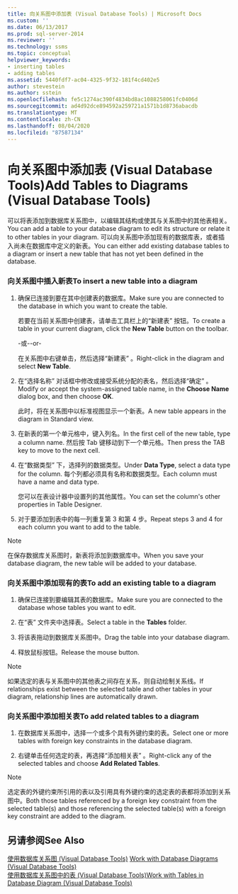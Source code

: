 ```yaml
---
title: 向关系图中添加表 (Visual Database Tools) | Microsoft Docs
ms.custom: ''
ms.date: 06/13/2017
ms.prod: sql-server-2014
ms.reviewer: ''
ms.technology: ssms
ms.topic: conceptual
helpviewer_keywords:
- inserting tables
- adding tables
ms.assetid: 5440fdf7-ac04-4325-9f32-181f4cd402e5
author: stevestein
ms.author: sstein
ms.openlocfilehash: fe5c1274ac390f4834bd8ac1088258061fc0406d
ms.sourcegitcommit: ad4d92dce894592a259721a1571b1d8736abacdb
ms.translationtype: MT
ms.contentlocale: zh-CN
ms.lasthandoff: 08/04/2020
ms.locfileid: "87587134"
---
```

# <a name="add-tables-to-diagrams-visual-database-tools"></a><span data-ttu-id="7c985-102">向关系图中添加表 (Visual Database Tools)</span><span class="sxs-lookup"><span data-stu-id="7c985-102">Add Tables to Diagrams (Visual Database Tools)</span></span>
  <span data-ttu-id="7c985-103">可以将表添加到数据库关系图中，以编辑其结构或使其与关系图中的其他表相关。</span><span class="sxs-lookup"><span data-stu-id="7c985-103">You can add a table to your database diagram to edit its structure or relate it to other tables in your diagram.</span></span> <span data-ttu-id="7c985-104">可以向关系图中添加现有的数据库表，或者插入尚未在数据库中定义的新表。</span><span class="sxs-lookup"><span data-stu-id="7c985-104">You can either add existing database tables to a diagram or insert a new table that has not yet been defined in the database.</span></span>  
  
### <a name="to-insert-a-new-table-into-a-diagram"></a><span data-ttu-id="7c985-105">向关系图中插入新表</span><span class="sxs-lookup"><span data-stu-id="7c985-105">To insert a new table into a diagram</span></span>  
  
1.  <span data-ttu-id="7c985-106">确保已连接到要在其中创建表的数据库。</span><span class="sxs-lookup"><span data-stu-id="7c985-106">Make sure you are connected to the database in which you want to create the table.</span></span>  
  
     <span data-ttu-id="7c985-107">若要在当前关系图中创建表，请单击工具栏上的“新建表”  按钮。</span><span class="sxs-lookup"><span data-stu-id="7c985-107">To create a table in your current diagram, click the **New Table** button on the toolbar.</span></span>  
  
     <span data-ttu-id="7c985-108">-或-</span><span class="sxs-lookup"><span data-stu-id="7c985-108">-or-</span></span>  
  
     <span data-ttu-id="7c985-109">在关系图中右键单击，然后选择“新建表”  。</span><span class="sxs-lookup"><span data-stu-id="7c985-109">Right-click in the diagram and select **New Table**.</span></span>  
  
2.  <span data-ttu-id="7c985-110">在“选择名称”  对话框中修改或接受系统分配的表名，然后选择“确定”  。</span><span class="sxs-lookup"><span data-stu-id="7c985-110">Modify or accept the system-assigned table name, in the **Choose Name** dialog box, and then choose **OK**.</span></span>  
  
     <span data-ttu-id="7c985-111">此时，将在关系图中以标准视图显示一个新表。</span><span class="sxs-lookup"><span data-stu-id="7c985-111">A new table appears in the diagram in Standard view.</span></span>  
  
3.  <span data-ttu-id="7c985-112">在新表的第一个单元格中，键入列名。</span><span class="sxs-lookup"><span data-stu-id="7c985-112">In the first cell of the new table, type a column name.</span></span> <span data-ttu-id="7c985-113">然后按 Tab 键移动到下一个单元格。</span><span class="sxs-lookup"><span data-stu-id="7c985-113">Then press the TAB key to move to the next cell.</span></span>  
  
4.  <span data-ttu-id="7c985-114">在“数据类型”  下，选择列的数据类型。</span><span class="sxs-lookup"><span data-stu-id="7c985-114">Under **Data Type**, select a data type for the column.</span></span> <span data-ttu-id="7c985-115">每个列都必须具有名称和数据类型。</span><span class="sxs-lookup"><span data-stu-id="7c985-115">Each column must have a name and data type.</span></span>  
  
     <span data-ttu-id="7c985-116">您可以在表设计器中设置列的其他属性。</span><span class="sxs-lookup"><span data-stu-id="7c985-116">You can set the column's other properties in Table Designer.</span></span>  
  
5.  <span data-ttu-id="7c985-117">对于要添加到表中的每一列重复第 3 和第 4 步。</span><span class="sxs-lookup"><span data-stu-id="7c985-117">Repeat steps 3 and 4 for each column you want to add to the table.</span></span>  
  
> [!NOTE]  
>  <span data-ttu-id="7c985-118">在保存数据库关系图时，新表将添加到数据库中。</span><span class="sxs-lookup"><span data-stu-id="7c985-118">When you save your database diagram, the new table will be added to your database.</span></span>  
  
### <a name="to-add-an-existing-table-to-a-diagram"></a><span data-ttu-id="7c985-119">向关系图中添加现有的表</span><span class="sxs-lookup"><span data-stu-id="7c985-119">To add an existing table to a diagram</span></span>  
  
1.  <span data-ttu-id="7c985-120">确保已连接到要编辑其表的数据库。</span><span class="sxs-lookup"><span data-stu-id="7c985-120">Make sure you are connected to the database whose tables you want to edit.</span></span>  
  
2.  <span data-ttu-id="7c985-121">在“表”  文件夹中选择表。</span><span class="sxs-lookup"><span data-stu-id="7c985-121">Select a table in the **Tables** folder.</span></span>  
  
3.  <span data-ttu-id="7c985-122">将该表拖动到数据库关系图中。</span><span class="sxs-lookup"><span data-stu-id="7c985-122">Drag the table into your database diagram.</span></span>  
  
4.  <span data-ttu-id="7c985-123">释放鼠标按钮。</span><span class="sxs-lookup"><span data-stu-id="7c985-123">Release the mouse button.</span></span>  
  
> [!NOTE]  
>  <span data-ttu-id="7c985-124">如果选定的表与关系图中的其他表之间存在关系，则自动绘制关系线。</span><span class="sxs-lookup"><span data-stu-id="7c985-124">If relationships exist between the selected table and other tables in your diagram, relationship lines are automatically drawn.</span></span>  
  
### <a name="to-add-related-tables-to-a-diagram"></a><span data-ttu-id="7c985-125">向关系图中添加相关表</span><span class="sxs-lookup"><span data-stu-id="7c985-125">To add related tables to a diagram</span></span>  
  
1.  <span data-ttu-id="7c985-126">在数据库关系图中，选择一个或多个具有外键约束的表。</span><span class="sxs-lookup"><span data-stu-id="7c985-126">Select one or more tables with foreign key constraints in the database diagram.</span></span>  
  
2.  <span data-ttu-id="7c985-127">右键单击任何选定的表，再选择“添加相关表”  。</span><span class="sxs-lookup"><span data-stu-id="7c985-127">Right-click any of the selected tables and choose **Add Related Tables**.</span></span>  
  
> [!NOTE]  
>  <span data-ttu-id="7c985-128">选定表的外键约束所引用的表以及引用具有外键约束的选定表的表都将添加到关系图中。</span><span class="sxs-lookup"><span data-stu-id="7c985-128">Both those tables referenced by a foreign key constraint from the selected table(s) and those referencing the selected table(s) with a foreign key constraint are added to the diagram.</span></span>  
  
## <a name="see-also"></a><span data-ttu-id="7c985-129">另请参阅</span><span class="sxs-lookup"><span data-stu-id="7c985-129">See Also</span></span>  
 <span data-ttu-id="7c985-130">[使用数据库关系图 &#40;Visual Database Tools&#41;](visual-database-tools.md) </span><span class="sxs-lookup"><span data-stu-id="7c985-130">[Work with Database Diagrams &#40;Visual Database Tools&#41;](visual-database-tools.md) </span></span>  
 [<span data-ttu-id="7c985-131">使用数据库关系图中的表 (Visual Database Tools)</span><span class="sxs-lookup"><span data-stu-id="7c985-131">Work with Tables in Database Diagram &#40;Visual Database Tools&#41;</span></span>](work-with-tables-in-database-diagram-visual-database-tools.md)  
  
  
